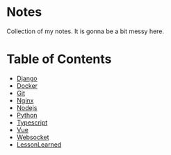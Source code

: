 # Notes
Collection of my notes.
It is gonna be a bit messy here.


# Table of Contents
- [Django](Django/readme.md)
- [Docker](Docker/readme.md)
- [Git](Git/readme.md)
- [Nginx](Nginx/readme.md)
- [Nodejs](Nodejs/readme.md)
- [Python](Python/readme.md)
- [Typescript](Typescript/readme.md)
- [Vue](Vue/readme.md)
- [Websocket](Websocket/readme.md)
- [LessonLearned](Lesson-learned/readme.md)
